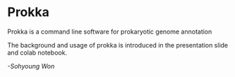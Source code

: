 # Prokka

Prokka is a command line software for prokaryotic genome annotation

The background and usage of prokka is introduced in the presentation slide and colab notebook.

*-Sohyoung Won*

